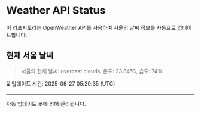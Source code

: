 
# Weather API Status

이 리포지토리는 OpenWeather API를 사용하여 서울의 날씨 정보를 자동으로 업데이트합니다.

## 현재 서울 날씨
> 서울의 현재 날씨: overcast clouds, 온도: 23.84°C, 습도: 74%

⏳ 업데이트 시간: 2025-06-27 05:20:35 (UTC)

---
자동 업데이트 봇에 의해 관리됩니다.
